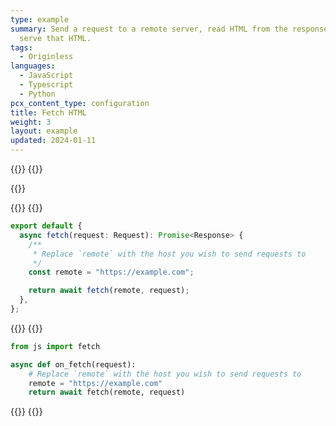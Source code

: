 ```yaml
---
type: example
summary: Send a request to a remote server, read HTML from the response, and
  serve that HTML.
tags:
  - Originless
languages:
  - JavaScript
  - Typescript
  - Python
pcx_content_type: configuration
title: Fetch HTML
weight: 3
layout: example
updated: 2024-01-11
---
```


{{<tabs labels="js | ts | py">}}
{{<tab label="js" default="true">}}

{{<render file="_fetch-html-example-js.md">}}

{{</tab>}}
{{<tab label="ts">}}

```ts
export default {
  async fetch(request: Request): Promise<Response> {
    /**
     * Replace `remote` with the host you wish to send requests to
     */
    const remote = "https://example.com";

    return await fetch(remote, request);
  },
};
```

{{</tab>}}
{{<tab label="py">}}

```py
from js import fetch

async def on_fetch(request):
    # Replace `remote` with the host you wish to send requests to
    remote = "https://example.com"
    return await fetch(remote, request)
```

{{</tab>}}
{{</tabs>}}
